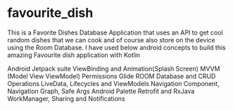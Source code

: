 # favourite_dish
This is a Favorite Dishes Database Application that uses an API to get cool random dishes that we can cook and of course also store on the device using the Room Database.
I have used below android concepts to build this amazing Favourite dish application with Kotlin

Android Jetpack suite
ViewBinding and Animation(Splash Screen)
MVVM (Model View ViewModel)
Permissions
Glide
ROOM Database and CRUD Operations
LiveData, Lifecycles and ViewModels
Navigation Component, Navigation Graph, Safe Args
Android Palette
Retrofit and RxJava
WorkManager, Sharing and Notifications
